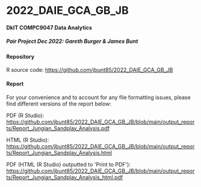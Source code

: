 # 2022_DAIE_GCA_GB_JB

#### DkIT COMPC9047 Data Analytics

##### Pair Project Dec 2022: Gareth Burger &amp; James Bunt

#### Repository
R source code: https://github.com/jbunt85/2022_DAIE_GCA_GB_JB

#### Report
For your convenience and to account for any file formatting issues, please find different versions of the report below:

PDF (R Studio): https://github.com/jbunt85/2022_DAIE_GCA_GB_JB/blob/main/output_reports/Report_Jungian_Sandplay_Analysis.pdf

HTML (R Studio): https://github.com/jbunt85/2022_DAIE_GCA_GB_JB/blob/main/output_reports/Report_Jungian_Sandplay_Analysis.html

PDF (HTML (R Studio) outputted to 'Print to PDF'): https://github.com/jbunt85/2022_DAIE_GCA_GB_JB/blob/main/output_reports/Report_Jungian_Sandplay_Analysis_html.pdf
